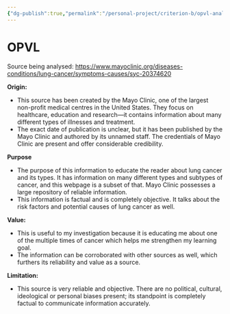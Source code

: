 ```yaml
---
{"dg-publish":true,"permalink":"/personal-project/criterion-b/opvl-analysis/","dgHomeLink":true,"dgPassFrontmatter":false}
---
```


# OPVL
Source being analysed: https://www.mayoclinic.org/diseases-conditions/lung-cancer/symptoms-causes/syc-20374620

**Origin:**
- This source has been created by the Mayo Clinic, one of the largest non-profit medical centres in the United States. They focus on healthcare, education and research—it contains information about many different types of illnesses and treatment.
- The exact date of publication is unclear, but it has been published by the Mayo Clinic and authored by its unnamed staff. The credentials of Mayo Clinic are present and offer considerable credibility.

**Purpose**
- The purpose of this information to educate the reader about lung cancer and its types. It has information on many different types and subtypes of cancer, and this webpage is a subset of that. Mayo Clinic possesses a large repository of reliable information.
- This information is factual and is completely objective. It talks about the risk factors and potential causes of lung cancer as well.

**Value:**
- This is useful to my investigation because it is educating me about one of the multiple times of cancer which helps me strengthen my learning goal. 
- The information can be corroborated with other sources as well, which furthers its reliability and value as a source.

**Limitation:**
- This source is very reliable and objective. There are no political, cultural, ideological or personal biases present; its standpoint is completely factual to communicate information accurately. 
